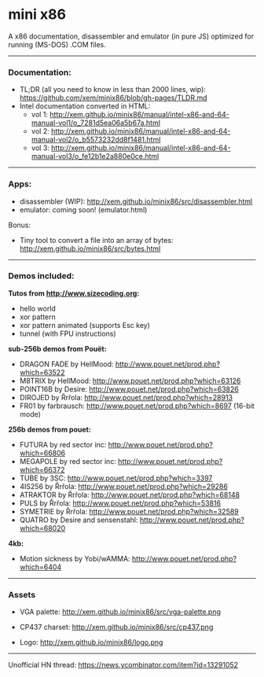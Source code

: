 mini x86
==

A x86 documentation, disassembler and emulator (in pure JS) optimized for running (MS-DOS) .COM files.

---

### Documentation:

- TL;DR (all you need to know in less than 2000 lines, wip): https://github.com/xem/minix86/blob/gh-pages/TLDR.md
- Intel documentation converted in HTML:
  - vol 1: http://xem.github.io/minix86/manual/intel-x86-and-64-manual-vol1/o_7281d5ea06a5b67a.html
  - vol 2: http://xem.github.io/minix86/manual/intel-x86-and-64-manual-vol2/o_b5573232dd8f1481.html
  - vol 3: http://xem.github.io/minix86/manual/intel-x86-and-64-manual-vol3/o_fe12b1e2a880e0ce.html

---

### Apps:

- disassembler (WIP): http://xem.github.io/minix86/src/disassembler.html
- emulator: coming soon! (emulator.html)

Bonus:

- Tiny tool to convert a file into an array of bytes: http://xem.github.io/minix86/src/bytes.html

---

### Demos included:

**Tutos from http://www.sizecoding.org:**

- hello world
- xor pattern
- xor pattern animated (supports Esc key)
- tunnel (with FPU instructions)

**sub-256b demos from Pouët:**

- DRAGON FADE by HellMood: http://www.pouet.net/prod.php?which=63522
- M8TRIX by HellMood: http://www.pouet.net/prod.php?which=63126
- POINT16B by Desire: http://www.pouet.net/prod.php?which=63826
- DIROJED by Řrřola: http://www.pouet.net/prod.php?which=28913
- FR01 by farbrausch: http://www.pouet.net/prod.php?which=8697 (16-bit mode)

**256b demos from pouet:**

- FUTURA by red sector inc: http://www.pouet.net/prod.php?which=66806
- MEGAPOLE by red sector inc: http://www.pouet.net/prod.php?which=66372
- TUBE by 3SC: http://www.pouet.net/prod.php?which=3397
- 4IS256 by Řrřola: http://www.pouet.net/prod.php?which=29286
- ATRAKTOR by Řrřola: http://www.pouet.net/prod.php?which=68148
- PULS by Řrřola: http://www.pouet.net/prod.php?which=53816
- SYMETRIE by Řrřola: http://www.pouet.net/prod.php?which=32589
- QUATRO by Desire and sensenstahl: http://www.pouet.net/prod.php?which=68020

**4kb:**

- Motion sickness by Yobi/wAMMA: http://www.pouet.net/prod.php?which=6404

---

### Assets

- VGA palette: http://xem.github.io/minix86/src/vga-palette.png
- CP437 charset: http://xem.github.io/minix86/src/cp437.png

- Logo: http://xem.github.io/minix86/logo.png

---

Unofficial HN thread: https://news.ycombinator.com/item?id=13291052